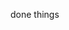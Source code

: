 done things

<Title text="About"/>
<About />
<Skills />
<Projects />
<Roadmap />
<Endorsements /> 
<Faq />
<Footer />

Navbar and MOBILE navbar section = make anchor point jumps WORK with needed offset

Hero section =

- add effect on a span that will change content every sec, like: "I am {lorem/ispus/dolor}" these words will change in their span container every second, find a way to achieve this
- DESIGN: bg image needs changing

Skills section = NEEDS COMPLETE REWORK !
include skills in html, css, JS, react, next, redux toolkit, sass, tailwind, git, styled components, framer motion

About section = re-write content

Projects section =

- in projects section add gifs so that when user hovers over a card gif becomes active

Endorsements section = re-write content

Footer section

- use 3rd party to make form functional
- implement MODAL that will let user know the msg in the form has been sent

DESIGN: i need opinion about any section, typeface, buttons (maybe add icons to them), everything

========== CHECKS BEFORE PRODUCTION ===========

- make sure all <a> tags have rel="noopener noreferrer"
- make sure all the animations trigger only when the element in fully or partially in view, with viewport={{ once: true, amount: "all" }} or amount: 0.5 for fine tuning
- check paddings on X axis when resizing on most of the sections. are they equal for all sections on small screen
- test navbar, especially mobile navbar version for all bug possibilities
- make sure all text is not pure black but dark gray
- double check do shadows appear on all sides especially on the bottom, on all container classes

========== FOR GITHUB PROFILE DESC ===========

- add Why I Code section to your github
- add emotional intelligence as strong point
- add user stories image to readmes for featured projects

**to do now**
look up fonts and implement them
make card background have slight gradient



